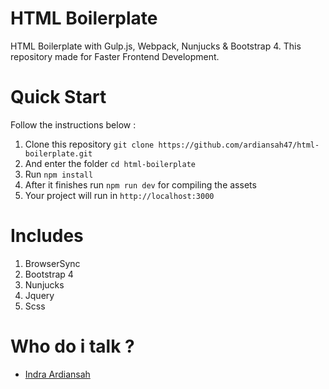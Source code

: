 # HTML Boilerplate
HTML Boilerplate with Gulp.js, Webpack, Nunjucks &amp; Bootstrap 4. This repository made for Faster Frontend Development.
# Quick Start 
Follow the instructions below :
1. Clone this repository ``` git clone https://github.com/ardiansah47/html-boilerplate.git ```
2. And enter the folder ``` cd html-boilerplate ```
3. Run ``` npm install ```
4. After it finishes run ``` npm run dev ``` for compiling the assets
5. Your project will run in ``` http://localhost:3000 ```
# Includes
1. BrowserSync
2. Bootstrap 4
3. Nunjucks
4. Jquery
5. Scss 
# Who do i talk ?
* [Indra Ardiansah](https://www.linkedin.com/in/indra-a-b62aa3113/)

